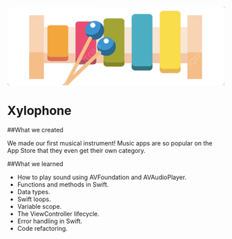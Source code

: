 ![Banner](Documentation/BannnerReadme.png)

# Xylophone
##What we created

 We made our first musical instrument! Music apps are so popular on the App Store that they even get their own category.

##What we learned

* How to play sound using AVFoundation and AVAudioPlayer.
* Functions and methods in Swift.
* Data types.
* Swift loops.
* Variable scope.
* The ViewController lifecycle.
* Error handling in Swift.
* Code refactoring.
